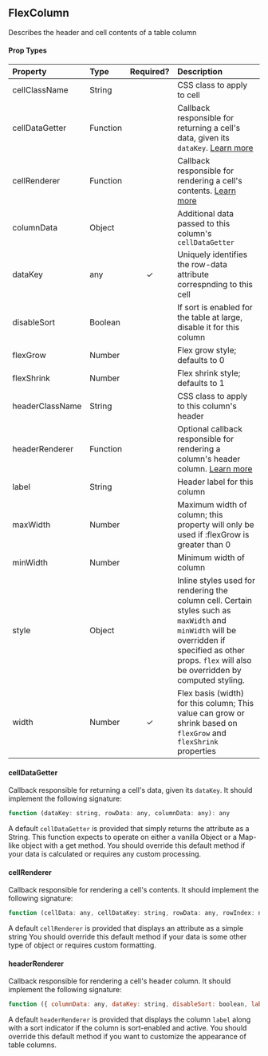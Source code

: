 FlexColumn
---------------

Describes the header and cell contents of a table column

#### Prop Types
| Property | Type | Required? | Description |
|:---|:---|:---:|:---|
| cellClassName | String |  | CSS class to apply to cell |
| cellDataGetter | Function |  | Callback responsible for returning a cell's data, given its `dataKey`. [Learn more](#celldatagetter) |
| cellRenderer |  Function |  | Callback responsible for rendering a cell's contents. [Learn more](#cellrenderer) |
| columnData | Object |  | Additional data passed to this column's `cellDataGetter` |
| dataKey | any | ✓ | Uniquely identifies the row-data attribute correspnding to this cell |
| disableSort | Boolean |  | If sort is enabled for the table at large, disable it for this column |
| flexGrow | Number |  | Flex grow style; defaults to 0 |
| flexShrink | Number |  | Flex shrink style; defaults to 1 |
| headerClassName | String |  | CSS class to apply to this column's header |
| headerRenderer | Function |  | Optional callback responsible for rendering a column's header column. [Learn more](#headerrenderer) |
| label | String |  | Header label for this column |
| maxWidth | Number |  | Maximum width of column; this property will only be used if :flexGrow is greater than 0 |
| minWidth | Number |  | Minimum width of column |
| style | Object |  | Inline styles used for rendering the column cell.  Certain styles such as `maxWidth` and `minWidth` will be overridden if specified as other props.  `flex` will also be overridden by computed styling. |
| width | Number | ✓ | Flex basis (width) for this column; This value can grow or shrink based on `flexGrow` and `flexShrink` properties |

#### cellDataGetter

Callback responsible for returning a cell's data, given its `dataKey`.
It should implement the following signature:

```javascript
function (dataKey: string, rowData: any, columnData: any): any
```

A default `cellDataGetter` is provided that simply returns the attribute as a String.
This function expects to operate on either a vanilla Object or a Map-like object with a get method.
You should override this default method if your data is calculated or requires any custom processing.

#### cellRenderer

Callback responsible for rendering a cell's contents.
It should implement the following signature:

```javascript
function (cellData: any, cellDataKey: string, rowData: any, rowIndex: number, columnData: any): element
```

A default `cellRenderer` is provided that displays an attribute as a simple string
You should override this default method if your data is some other type of object or requires custom formatting.

#### headerRenderer

Callback responsible for rendering a cell's header column.
It should implement the following signature:

```javascript
function ({ columnData: any, dataKey: string, disableSort: boolean, label: string, sortBy: string, sortDirection: SortDirection }): element
```

A default `headerRenderer` is provided that displays the column `label` along with a sort indicator if the column is sort-enabled and active.
You should override this default method if you want to customize the appearance of table columns.
